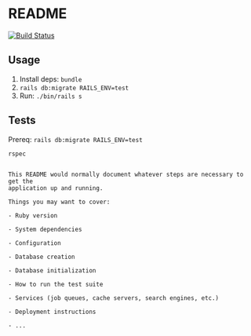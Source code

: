 # README

[![Build Status](https://travis-ci.com/landau/chase-buckets.svg?branch=master)](https://travis-ci.com/landau/chase-buckets)

## Usage

1. Install deps: `bundle`
2. `rails db:migrate RAILS_ENV=test`
3. Run: `./bin/rails s`

## Tests

Prereq: `rails db:migrate RAILS_ENV=test`

```sh
rspec
```

```

This README would normally document whatever steps are necessary to get the
application up and running.

Things you may want to cover:

- Ruby version

- System dependencies

- Configuration

- Database creation

- Database initialization

- How to run the test suite

- Services (job queues, cache servers, search engines, etc.)

- Deployment instructions

- ...
```

